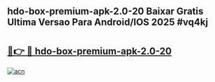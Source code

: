 ## hdo-box-premium-apk-2.0-20 Baixar Gratis Ultima Versao Para Android/IOS 2025 #vq4kj

# <h2><a href="https://ainizakaria.my?title=hdo-box-premium-apk-2.0-20&ref=20M">🔗👉 🔴 hdo-box-premium-apk-2.0-20</a></h2>

[![acn](https://github.com/user-attachments/assets/0f9c940e-d8b0-45ae-aac7-cd30a18b3e1c)](https://ainizakaria.my?title=hdo-box-premium-apk-2.0-20&ref=20M)

